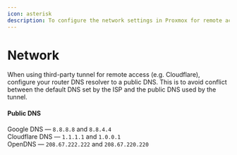 ```yaml
---
icon: asterisk
description: To configure the network settings in Proxmox for remote access.
---
```


# Network

When using third-party tunnel for remote access (e.g. Cloudflare), configure your router DNS resolver to a public DNS. This is to avoid conflict between the default DNS set by the ISP and the public DNS used by the tunnel.

#### Public DNS

Google DNS — `8.8.8.8` and `8.8.4.4` \
Cloudflare DNS — `1.1.1.1` and `1.0.0.1` \
OpenDNS — `208.67.222.222` and `208.67.220.220`
